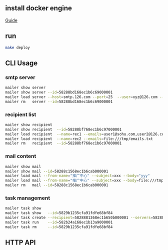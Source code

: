 ## install docker engine
[Guide](https://docs.docker.com/engine/installation/linux/)

## run
```bash
make deploy
```

## CLI Usage 

### smtp server
```bash
mailer show server
mailer show server --id=58288bd168ec1b6c69000001
mailer load server --host=smtp.126.com --port=25  --user=xyz@126.com --password=xyz
mailer rm   server --id=58288bd168ec1b6c69000001
```


### recipient list
```bash
mailer show recipient
mailer show recipient  --id=58288bf768ec1b6c97000001
mailer load recipient  --name=rec1 --emails=user1@sohu.com,user2@126.com,user3@163.com
mailer load recipient  --name=rec2 --emails=file:///tmp/emails.txt
mailer rm   recipient  --id=58288bf768ec1b6c97000001
```

### mail content
```bash
mailer show mail
mailer show mail --id=58288c1568ec1b6cab000001
mailer load mail --from-name="推广中心" --subject=xxx --body="yyy"
mailer load mail --from-name="推广中心" --subject=xxx --body=file:///tmp/mailbody.html
mailer rm   mail --id=58288c1568ec1b6cab000001
```

### task management
```bash
mailer task show
mailer task show   --id=5829b1235cfa91fdfe68bf84
mailer task create --recipient=5828881368ec1b650b000001 --servers=5828849468ec1b62ef000001,5828879568ec1b6499000001 --mails=582889b568ec1b6b58000001
mailer task run    --id=582b24a168ec1b13a9000001
mailer task rm     --id=5829b1235cfa91fdfe68bf84
```

## HTTP API
